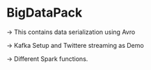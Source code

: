 # BigDataPack

-> This contains data serialization using Avro

-> Kafka Setup and Twittere streaming as Demo

-> Different Spark functions.
